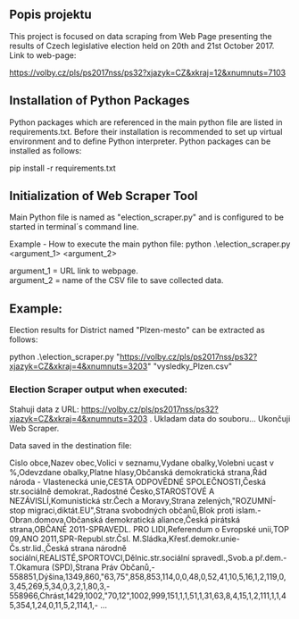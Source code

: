 ## Popis projektu
This project is focused on data scraping from Web Page presenting the results of Czech legislative election held on 20th and 21st October 2017.
Link to web-page:

https://volby.cz/pls/ps2017nss/ps32?xjazyk=CZ&xkraj=12&xnumnuts=7103

## Installation of Python Packages
Python packages which are referenced in the main python file are listed in requirements.txt.
Before their installation is recommended to set up virtual environment and to define Python interpreter. 
Python packages can be installed as follows:

 pip install -r requirements.txt

## Initialization of Web Scraper Tool
Main Python file is named as "election_scraper.py" and is configured to be started in terminal´s command line. 

Example - How to execute the main python file:
python .\election_scraper.py <argument_1> <argument_2>

argument_1 = URL link to webpage.  
argument_2 = name of the CSV file to save collected data. 

## Example:
Election results for District named "Plzen-mesto" can be extracted as follows:

python .\election_scraper.py "https://volby.cz/pls/ps2017nss/ps32?xjazyk=CZ&xkraj=4&xnumnuts=3203" "vysledky_Plzen.csv"

### Election Scraper output when executed:

Stahuji data z URL: https://volby.cz/pls/ps2017nss/ps32?xjazyk=CZ&xkraj=4&xnumnuts=3203 .
Ukladam data do souboru...
Ukončuji Web Scraper.

Data saved in the destination file:

Cislo obce,Nazev obec,Volici v seznamu,Vydane obalky,Volebni ucast v %,Odevzdane obalky,Platne hlasy,Občanská demokratická strana,Řád národa - Vlastenecká unie,CESTA ODPOVĚDNÉ SPOLEČNOSTI,Česká str.sociálně demokrat.,Radostné Česko,STAROSTOVÉ A NEZÁVISLÍ,Komunistická str.Čech a Moravy,Strana zelených,"ROZUMNÍ-stop migraci,diktát.EU",Strana svobodných občanů,Blok proti islam.-Obran.domova,Občanská demokratická aliance,Česká pirátská strana,OBČANÉ 2011-SPRAVEDL. PRO LIDI,Referendum o Evropské unii,TOP 09,ANO 2011,SPR-Republ.str.Čsl. M.Sládka,Křesť.demokr.unie-Čs.str.lid.,Česká strana národně sociální,REALISTÉ,SPORTOVCI,Dělnic.str.sociální spravedl.,Svob.a př.dem.-T.Okamura (SPD),Strana Práv Občanů,-
558851,Dýšina,1349,860,"63,75",858,853,114,0,0,48,0,52,41,10,5,16,1,2,119,0,3,45,269,5,34,0,3,2,1,80,3,-
558966,Chrást,1429,1002,"70,12",1002,999,151,1,1,51,1,31,63,8,4,15,1,2,111,1,1,45,354,1,24,0,11,5,2,114,1,-
...